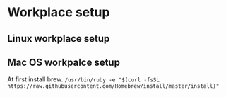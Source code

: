 # Workplace setup

## Linux workplace setup

## Mac OS workpalce setup

At first install brew.
`/usr/bin/ruby -e "$(curl -fsSL https://raw.githubusercontent.com/Homebrew/install/master/install)"`
